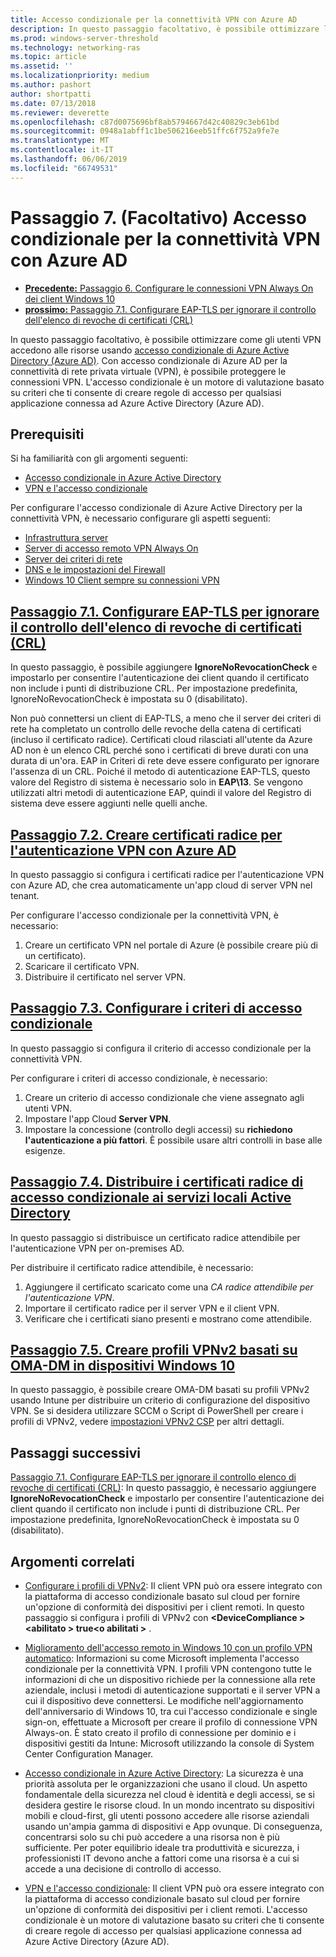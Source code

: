 ```yaml
---
title: Accesso condizionale per la connettività VPN con Azure AD
description: In questo passaggio facoltativo, è possibile ottimizzare la modalità VPN gli utenti autorizzati accedono le risorse usando l'accesso condizionale di Azure Active Directory (Azure AD).
ms.prod: windows-server-threshold
ms.technology: networking-ras
ms.topic: article
ms.assetid: ''
ms.localizationpriority: medium
ms.author: pashort
author: shortpatti
ms.date: 07/13/2018
ms.reviewer: deverette
ms.openlocfilehash: c87d0075696bf8ab5794667d42c40829c3eb61bd
ms.sourcegitcommit: 0948a1abff1c1be506216eeb51ffc6f752a9fe7e
ms.translationtype: MT
ms.contentlocale: it-IT
ms.lasthandoff: 06/06/2019
ms.locfileid: "66749531"
---
```

# <a name="step-7-optional-conditional-access-for-vpn-connectivity-using-azure-ad"></a>Passaggio 7. (Facoltativo) Accesso condizionale per la connettività VPN con Azure AD

- [**Precedente:** Passaggio 6. Configurare le connessioni VPN Always On dei client Windows 10](always-on-vpn/deploy/vpn-deploy-client-vpn-connections.md)
- [**prossimo:** Passaggio 7.1. Configurare EAP-TLS per ignorare il controllo dell'elenco di revoche di certificati (CRL)](vpn-config-eap-tls-to-ignore-crl-checking.md)

In questo passaggio facoltativo, è possibile ottimizzare come gli utenti VPN accedono alle risorse usando [accesso condizionale di Azure Active Directory (Azure AD)](https://docs.microsoft.com/azure/active-directory/active-directory-conditional-access-azure-portal). Con accesso condizionale di Azure AD per la connettività di rete privata virtuale (VPN), è possibile proteggere le connessioni VPN. L'accesso condizionale è un motore di valutazione basato su criteri che ti consente di creare regole di accesso per qualsiasi applicazione connessa ad Azure Active Directory (Azure AD). 

## <a name="prerequisites"></a>Prerequisiti

Si ha familiarità con gli argomenti seguenti:
- [Accesso condizionale in Azure Active Directory](https://docs.microsoft.com/azure/active-directory/active-directory-conditional-access-azure-portal)
- [VPN e l'accesso condizionale](https://docs.microsoft.com/windows/access-protection/vpn/vpn-conditional-access)

Per configurare l'accesso condizionale di Azure Active Directory per la connettività VPN, è necessario configurare gli aspetti seguenti:
- [Infrastruttura server](always-on-vpn/deploy/vpn-deploy-server-infrastructure.md)
- [Server di accesso remoto VPN Always On](always-on-vpn/deploy/vpn-deploy-ras.md)
- [Server dei criteri di rete](always-on-vpn/deploy/vpn-deploy-nps.md)
- [DNS e le impostazioni del Firewall](always-on-vpn/deploy/vpn-deploy-dns-firewall.md)
- [Windows 10 Client sempre su connessioni VPN](always-on-vpn/deploy/vpn-deploy-client-vpn-connections.md)

## <a name="step-71-configure-eap-tls-to-ignore-certificate-revocation-list-crl-checkingvpn-config-eap-tls-to-ignore-crl-checkingmd"></a>[Passaggio 7.1. Configurare EAP-TLS per ignorare il controllo dell'elenco di revoche di certificati (CRL)](vpn-config-eap-tls-to-ignore-crl-checking.md)

In questo passaggio, è possibile aggiungere **IgnoreNoRevocationCheck** e impostarlo per consentire l'autenticazione dei client quando il certificato non include i punti di distribuzione CRL. Per impostazione predefinita, IgnoreNoRevocationCheck è impostata su 0 (disabilitato).

Non può connettersi un client di EAP-TLS, a meno che il server dei criteri di rete ha completato un controllo delle revoche della catena di certificati (incluso il certificato radice). Certificati cloud rilasciati all'utente da Azure AD non è un elenco CRL perché sono i certificati di breve durati con una durata di un'ora. EAP in Criteri di rete deve essere configurato per ignorare l'assenza di un CRL. Poiché il metodo di autenticazione EAP-TLS, questo valore del Registro di sistema è necessario solo in **EAP\13**. Se vengono utilizzati altri metodi di autenticazione EAP, quindi il valore del Registro di sistema deve essere aggiunti nelle quelli anche.

## <a name="step-72-create-root-certificates-for-vpn-authentication-with-azure-advpn-create-root-cert-for-vpn-auth-azure-admd"></a>[Passaggio 7.2. Creare certificati radice per l'autenticazione VPN con Azure AD](vpn-create-root-cert-for-vpn-auth-azure-ad.md)

In questo passaggio si configura i certificati radice per l'autenticazione VPN con Azure AD, che crea automaticamente un'app cloud di server VPN nel tenant.  

Per configurare l'accesso condizionale per la connettività VPN, è necessario:
1. Creare un certificato VPN nel portale di Azure (è possibile creare più di un certificato).
2. Scaricare il certificato VPN.
3. Distribuire il certificato nel server VPN.

## <a name="step-73-configure-the-conditional-access-policyvpn-config-conditional-access-policymd"></a>[Passaggio 7.3. Configurare i criteri di accesso condizionale](vpn-config-conditional-access-policy.md)

In questo passaggio si configura il criterio di accesso condizionale per la connettività VPN.

Per configurare i criteri di accesso condizionale, è necessario:

1. Creare un criterio di accesso condizionale che viene assegnato agli utenti VPN.
2. Impostare l'app Cloud **Server VPN**.
3. Impostare la concessione (controllo degli accessi) su **richiedono l'autenticazione a più fattori**.  È possibile usare altri controlli in base alle esigenze.

## <a name="step-74-deploy-conditional-access-root-certificates-to-on-premises-advpn-deploy-cond-access-root-cert-to-on-premise-admd"></a>[Passaggio 7.4. Distribuire i certificati radice di accesso condizionale ai servizi locali Active Directory](vpn-deploy-cond-access-root-cert-to-on-premise-ad.md)

In questo passaggio si distribuisce un certificato radice attendibile per l'autenticazione VPN per on-premises AD.

Per distribuire il certificato radice attendibile, è necessario:
1. Aggiungere il certificato scaricato come una *CA radice attendibile per l'autenticazione VPN*.
2. Importare il certificato radice per il server VPN e il client VPN.
3. Verificare che i certificati siano presenti e mostrano come attendibile.

## <a name="step-75-create-oma-dm-based-vpnv2-profiles-to-windows-10-devicesvpn-create-oma-dm-based-vpnv2-profilesmd"></a>[Passaggio 7.5. Creare profili VPNv2 basati su OMA-DM in dispositivi Windows 10](vpn-create-oma-dm-based-vpnv2-profiles.md)

In questo passaggio, è possibile creare OMA-DM basati su profili VPNv2 usando Intune per distribuire un criterio di configurazione del dispositivo VPN. Se si desidera utilizzare SCCM o Script di PowerShell per creare i profili di VPNv2, vedere [impostazioni VPNv2 CSP](https://docs.microsoft.com/windows/client-management/mdm/vpnv2-csp) per altri dettagli. 

## <a name="next-steps"></a>Passaggi successivi

[Passaggio 7.1. Configurare EAP-TLS per ignorare il controllo elenco di revoche di certificati (CRL)](vpn-config-eap-tls-to-ignore-crl-checking.md): In questo passaggio, è necessario aggiungere **IgnoreNoRevocationCheck** e impostarlo per consentire l'autenticazione dei client quando il certificato non include i punti di distribuzione CRL. Per impostazione predefinita, IgnoreNoRevocationCheck è impostata su 0 (disabilitato).

## <a name="related-topics"></a>Argomenti correlati

- [Configurare i profili di VPNv2](https://docs.microsoft.com/windows/access-protection/vpn/vpn-conditional-access): Il client VPN può ora essere integrato con la piattaforma di accesso condizionale basato sul cloud per fornire un'opzione di conformità dei dispositivi per i client remoti. In questo passaggio si configura i profili di VPNv2 con  **\<DeviceCompliance > \<abilitato > true\<o abilitati >** . 

- [Miglioramento dell'accesso remoto in Windows 10 con un profilo VPN automatico](https://www.microsoft.com/itshowcase/Article/Content/894/Enhancing-remote-access-in-Windows-10-with-an-automatic-VPN-profile): Informazioni su come Microsoft implementa l'accesso condizionale per la connettività VPN. I profili VPN contengono tutte le informazioni di che un dispositivo richiede per la connessione alla rete aziendale, inclusi i metodi di autenticazione supportati e il server VPN a cui il dispositivo deve connettersi. Le modifiche nell'aggiornamento dell'anniversario di Windows 10, tra cui l'accesso condizionale e single sign-on, effettuate a Microsoft per creare il profilo di connessione VPN Always-on. È stato creato il profilo di connessione per dominio e i dispositivi gestiti da Intune: Microsoft utilizzando la console di System Center Configuration Manager.

- [Accesso condizionale in Azure Active Directory](https://docs.microsoft.com/azure/active-directory/active-directory-conditional-access-azure-portal): La sicurezza è una priorità assoluta per le organizzazioni che usano il cloud. Un aspetto fondamentale della sicurezza nel cloud è identità e degli accessi, se si desidera gestire le risorse cloud. In un mondo incentrato su dispositivi mobili e cloud-first, gli utenti possono accedere alle risorse aziendali usando un'ampia gamma di dispositivi e App ovunque. Di conseguenza, concentrarsi solo su chi può accedere a una risorsa non è più sufficiente. Per poter equilibrio ideale tra produttività e sicurezza, i professionisti IT devono anche a fattori come una risorsa è a cui si accede a una decisione di controllo di accesso.

- [VPN e l'accesso condizionale](https://docs.microsoft.com/windows/access-protection/vpn/vpn-conditional-access): Il client VPN può ora essere integrato con la piattaforma di accesso condizionale basato sul cloud per fornire un'opzione di conformità dei dispositivi per i client remoti. L'accesso condizionale è un motore di valutazione basato su criteri che ti consente di creare regole di accesso per qualsiasi applicazione connessa ad Azure Active Directory (Azure AD).
